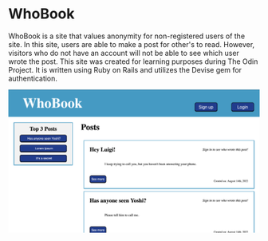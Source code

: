 # WhoBook

WhoBook is a site that values anonymity for non-registered users of the site. In this site, users are able to make a post for other's to read. However, visitors who do not have an account will not be able to see which user wrote the post. This site was created for learning purposes during The Odin Project. It is written using Ruby on Rails and utilizes the Devise gem for authentication. 

<img src="https://raw.githubusercontent.com/boydjc/WhoBook/main/Screenshot%202022-11-20%20at%209.48.19%20PM.png">
